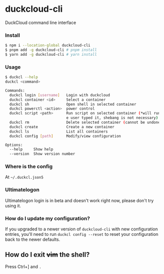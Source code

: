 # duckcloud-cli
DuckCloud command line interface
### Install
```sh
$ npm i --location-global duckcloud-cli
$ pnpm add -g duckcloud-cli # pnpm install
$ yarn add -g duckcloud-cli # yarn install
```
### Usage
```sh
$ duckcl --help
duckcl <command>

Commands:
  duckcl login [username]   Login with duckcloud
  duckcl container <id>     Select a container
  duckcl sh                 Open shell in selected container
  duckcl powerctl <action>  power control
  duckcl script <path>      Run script on selected container (*will run as if th
                            e user typed it, shebang is not necessary)
  duckcl rm                 Delete selected container (cannot be undone)
  duckcl create             Create a new container
  duckcl ls                 List all containers
  duckcl config [path]      Modify/view configuration

Options:
  --help     Show help                                                 [boolean]
  --version  Show version number                                       [boolean]

```
### Where is the config
At `~/.duckcl.json5`
### Ultimatelogon
Ultimatelogon login is in beta and doesn't work right now, please don't try using it.
### How do I update my configuration?
If you upgraded to a newer version of `duckcloud-cli` with new configuration entries,
you'll need to run `duckcl config --reset` to reset your configuration back to
the newer defaults.
## How do I exit ~~vim~~ the shell?
Press Ctrl+] and `.`
